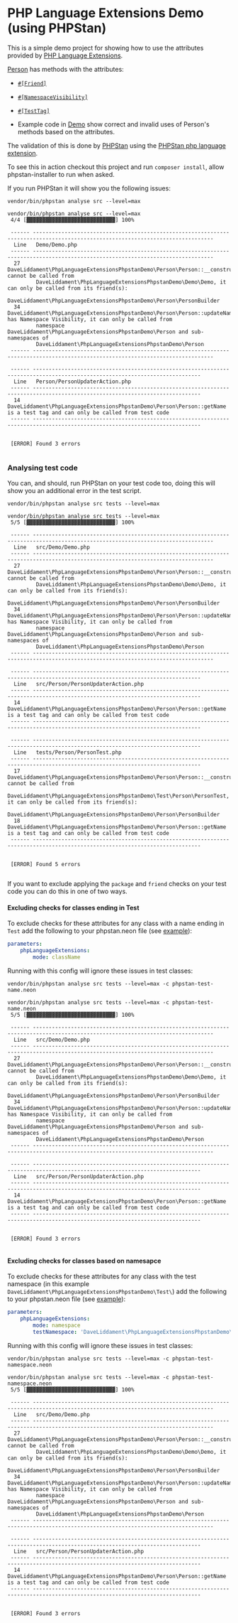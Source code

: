 # PHP Language Extensions Demo (using PHPStan)

This is a simple demo project for showing how to use the attributes provided by [PHP Language Extensions](https://github.com/DaveLiddament/php-language-extensions).

[Person](src/Person/Person.php) has methods with the attributes:
- [`#[Friend]`](https://github.com/DaveLiddament/php-language-extensions#friend)
- [`#[NamespaceVisibility]`](https://github.com/DaveLiddament/php-language-extensions#namespaceVisibility)
- [`#[TestTag]`](https://github.com/DaveLiddament/php-language-extensions#testtag)

- Example code in [Demo](src/Demo/Demo.php) show correct and invalid uses of Person's methods based on the attributes.

The validation of this is done by [PHPStan](https://phpstan.org/) using the [PHPStan php language extension](https://github.com/DaveLiddament/phpstan-php-language-extensions).

To see this in action checkout this project and run `composer install`, allow phpstan-installer to run when asked.

If you run PHPStan it will show you the following issues:

```shell
vendor/bin/phpstan analyse src --level=max
```

```shell
vendor/bin/phpstan analyse src --level=max
 4/4 [▓▓▓▓▓▓▓▓▓▓▓▓▓▓▓▓▓▓▓▓▓▓▓▓▓▓▓▓] 100%

 ------ ------------------------------------------------------------------------------------------------------------------------------- 
  Line   Demo/Demo.php                                                                                                                  
 ------ ------------------------------------------------------------------------------------------------------------------------------- 
  27     DaveLiddament\PhpLanguageExtensionsPhpstanDemo\Person\Person::__construct cannot be called from                                
         DaveLiddament\PhpLanguageExtensionsPhpstanDemo\Demo\Demo, it can only be called from its friend(s):                            
         DaveLiddament\PhpLanguageExtensionsPhpstanDemo\Person\PersonBuilder                                                            
  34     DaveLiddament\PhpLanguageExtensionsPhpstanDemo\Person\Person::updateName has Namespace Visibility, it can only be called from  
         namespace DaveLiddament\PhpLanguageExtensionsPhpstanDemo\Person and sub-namespaces of                                          
         DaveLiddament\PhpLanguageExtensionsPhpstanDemo\Person                                                                          
 ------ ------------------------------------------------------------------------------------------------------------------------------- 

 ------ --------------------------------------------------------------------------------------------------------------------------- 
  Line   Person/PersonUpdaterAction.php                                                                                             
 ------ --------------------------------------------------------------------------------------------------------------------------- 
  14     DaveLiddament\PhpLanguageExtensionsPhpstanDemo\Person\Person::getName is a test tag and can only be called from test code  
 ------ --------------------------------------------------------------------------------------------------------------------------- 
 
                                                                                                                         
 [ERROR] Found 3 errors                                                                                                 
                                                         
```

### Analysing test code

You can, and should, run PHPStan on your test code too, doing this will show you an additional error in the test script.

```shell
vendor/bin/phpstan analyse src tests --level=max 
```

```shell
vendor/bin/phpstan analyse src tests --level=max
 5/5 [▓▓▓▓▓▓▓▓▓▓▓▓▓▓▓▓▓▓▓▓▓▓▓▓▓▓▓▓] 100%

 ------ ------------------------------------------------------------------------------------------------------------------------------- 
  Line   src/Demo/Demo.php                                                                                                              
 ------ ------------------------------------------------------------------------------------------------------------------------------- 
  27     DaveLiddament\PhpLanguageExtensionsPhpstanDemo\Person\Person::__construct cannot be called from                                
         DaveLiddament\PhpLanguageExtensionsPhpstanDemo\Demo\Demo, it can only be called from its friend(s):                            
         DaveLiddament\PhpLanguageExtensionsPhpstanDemo\Person\PersonBuilder                                                            
  34     DaveLiddament\PhpLanguageExtensionsPhpstanDemo\Person\Person::updateName has Namespace Visibility, it can only be called from  
         namespace DaveLiddament\PhpLanguageExtensionsPhpstanDemo\Person and sub-namespaces of                                          
         DaveLiddament\PhpLanguageExtensionsPhpstanDemo\Person                                                                          
 ------ ------------------------------------------------------------------------------------------------------------------------------- 

 ------ --------------------------------------------------------------------------------------------------------------------------- 
  Line   src/Person/PersonUpdaterAction.php                                                                                         
 ------ --------------------------------------------------------------------------------------------------------------------------- 
  14     DaveLiddament\PhpLanguageExtensionsPhpstanDemo\Person\Person::getName is a test tag and can only be called from test code  
 ------ --------------------------------------------------------------------------------------------------------------------------- 

 ------ --------------------------------------------------------------------------------------------------------------------------- 
  Line   tests/Person/PersonTest.php                                                                                                
 ------ --------------------------------------------------------------------------------------------------------------------------- 
  17     DaveLiddament\PhpLanguageExtensionsPhpstanDemo\Person\Person::__construct cannot be called from                            
         DaveLiddament\PhpLanguageExtensionsPhpstanDemo\Test\Person\PersonTest, it can only be called from its friend(s):           
         DaveLiddament\PhpLanguageExtensionsPhpstanDemo\Person\PersonBuilder                                                        
  18     DaveLiddament\PhpLanguageExtensionsPhpstanDemo\Person\Person::getName is a test tag and can only be called from test code  
 ------ --------------------------------------------------------------------------------------------------------------------------- 

                                                                                                                        
 [ERROR] Found 5 errors                                                                                                 
                                                                                                                                                                                                                                                
```

If you want to exclude applying the `package` and `friend` checks on your test code you can do this in one of two ways.

#### Excluding checks for classes ending in Test

To exclude checks for these attributes for any class with a name ending in `Test` add the following to your phpstan.neon file (see [example](phpstan-test-name.neon)):

```yaml
parameters:
    phpLanguageExtensions:
        mode: className
```

Running with this config will ignore these issues in test classes:

```shell
vendor/bin/phpstan analyse src tests --level=max -c phpstan-test-name.neon 
```

```shell
vendor/bin/phpstan analyse src tests --level=max -c phpstan-test-name.neon 
 5/5 [▓▓▓▓▓▓▓▓▓▓▓▓▓▓▓▓▓▓▓▓▓▓▓▓▓▓▓▓] 100%

 ------ ------------------------------------------------------------------------------------------------------------------------------- 
  Line   src/Demo/Demo.php                                                                                                              
 ------ ------------------------------------------------------------------------------------------------------------------------------- 
  27     DaveLiddament\PhpLanguageExtensionsPhpstanDemo\Person\Person::__construct cannot be called from                                
         DaveLiddament\PhpLanguageExtensionsPhpstanDemo\Demo\Demo, it can only be called from its friend(s):                            
         DaveLiddament\PhpLanguageExtensionsPhpstanDemo\Person\PersonBuilder                                                            
  34     DaveLiddament\PhpLanguageExtensionsPhpstanDemo\Person\Person::updateName has Namespace Visibility, it can only be called from  
         namespace DaveLiddament\PhpLanguageExtensionsPhpstanDemo\Person and sub-namespaces of                                          
         DaveLiddament\PhpLanguageExtensionsPhpstanDemo\Person                                                                          
 ------ ------------------------------------------------------------------------------------------------------------------------------- 

 ------ --------------------------------------------------------------------------------------------------------------------------- 
  Line   src/Person/PersonUpdaterAction.php                                                                                         
 ------ --------------------------------------------------------------------------------------------------------------------------- 
  14     DaveLiddament\PhpLanguageExtensionsPhpstanDemo\Person\Person::getName is a test tag and can only be called from test code  
 ------ --------------------------------------------------------------------------------------------------------------------------- 

                                                                                                                        
 [ERROR] Found 3 errors                                                                                                 
                                                                                                                   
```

#### Excluding checks for classes based on namesapce

To exclude checks for these attributes for any class with the test namespace (in this example `DaveLiddament\PhpLanguageExtensionsPhpstanDemo\Test\`) add the following to your phpstan.neon file (see [example](phpstan-test-namespace.neon)):

```yaml
parameters:
    phpLanguageExtensions:
        mode: namespace
        testNamespace: 'DaveLiddament\PhpLanguageExtensionsPhpstanDemo\Test\'
```

Running with this config will ignore these issues in test classes:

```shell
vendor/bin/phpstan analyse src tests --level=max -c phpstan-test-namespace.neon 
```

```shell
vendor/bin/phpstan analyse src tests --level=max -c phpstan-test-namespace.neon
 5/5 [▓▓▓▓▓▓▓▓▓▓▓▓▓▓▓▓▓▓▓▓▓▓▓▓▓▓▓▓] 100%

 ------ ------------------------------------------------------------------------------------------------------------------------------- 
  Line   src/Demo/Demo.php                                                                                                              
 ------ ------------------------------------------------------------------------------------------------------------------------------- 
  27     DaveLiddament\PhpLanguageExtensionsPhpstanDemo\Person\Person::__construct cannot be called from                                
         DaveLiddament\PhpLanguageExtensionsPhpstanDemo\Demo\Demo, it can only be called from its friend(s):                            
         DaveLiddament\PhpLanguageExtensionsPhpstanDemo\Person\PersonBuilder                                                            
  34     DaveLiddament\PhpLanguageExtensionsPhpstanDemo\Person\Person::updateName has Namespace Visibility, it can only be called from  
         namespace DaveLiddament\PhpLanguageExtensionsPhpstanDemo\Person and sub-namespaces of                                          
         DaveLiddament\PhpLanguageExtensionsPhpstanDemo\Person                                                                          
 ------ ------------------------------------------------------------------------------------------------------------------------------- 

 ------ --------------------------------------------------------------------------------------------------------------------------- 
  Line   src/Person/PersonUpdaterAction.php                                                                                         
 ------ --------------------------------------------------------------------------------------------------------------------------- 
  14     DaveLiddament\PhpLanguageExtensionsPhpstanDemo\Person\Person::getName is a test tag and can only be called from test code  
 ------ --------------------------------------------------------------------------------------------------------------------------- 

                                                                                                                        
 [ERROR] Found 3 errors                                                                                                 
                                                                                                                        
```
